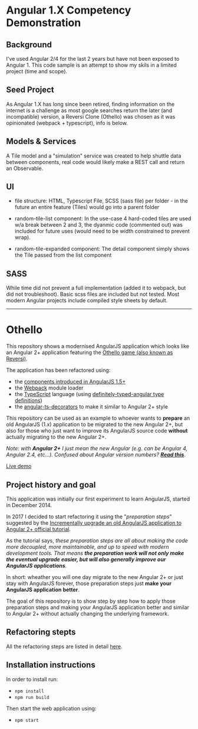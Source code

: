 Angular 1.X Competency Demonstration
==========

## Background

I've used Angular 2/4 for the last 2 years but have not been exposed to Angular 1. This code sample is an attempt to show my skils in a limited project (time and scope).

## Seed Project

As Angular 1.X has long since been retired, finding information on the internet is a challenge as most google searches return the later (and incompatible) version, a Reversi Clone (Othello) was chosen as it was opinionated (webpack + typescript), info is below.

## Models & Services

A Tile model and a "simulation" service was created to help shuttle data between components, real code would likely make a REST call and return an Observable.

## UI

- file structure: HTML, Typescript File, SCSS (sass file) per folder - in the future an entire feature (Tiles) would go into a parent folder

- random-tile-list component: In the use-case 4 hard-coded tiles are used w/a break between 2 and 3, the dyanmic code (commented out) was included for future uses (would need to be width constrained to prevent wrap).

- random-tile-expanded component: The detail component simply shows the Tile passed from the list component

## SASS

While time did not prevent a full implementation (added it to webpack, but did not troubleshoot). Basic scss files are included but not tested. Most modern Angular projects include compiled style sheets by default.

---

Othello
==========

This repository shows a modernised AngularJS application which looks like an Angular 2+ application featuring the [Othello game (also known as Reversi)](https://en.wikipedia.org/wiki/Reversi).
 
 The application has been refactored using:
  
 - the [components introduced in AngularJS 1.5+](https://docs.angularjs.org/guide/component)
 - the [Webpack](https://webpack.github.io/) module loader
 - the [TypeScript](https://www.typescriptlang.org/) language (using [definitely-typed-angular type definitions](https://www.npmjs.com/package/definitely-typed-angular))
 - the [angular-ts-decorators](https://github.com/vsternbach/angular-ts-decorators) to make it similar to Angular 2+ style

This repository can be used as an example to whoever wants to **prepare** an old AngularJS (1.x) application to be migrated to the new Angular 2+, but also for those who just want to improve its AngularJS source code **without** actually migrating to the new Angular 2+.

*Note: with **Angular 2+** I just mean the new Angular (e.g. can be Angular 4, Angular 2.4, etc...). Confused about Angular version numbers? [**Read this**](http://angularjs.blogspot.nl/2016/12/ok-let-me-explain-its-going-to-be.html)*.

[Live demo](http://shinworld.altervista.org/othello/)

## Project history and goal

This application was initially our first experiment to learn AngularJS, started in December 2014.

In 2017 I decided to start refactoring it using the "*preparation steps*" suggested by the [Incrementally upgrade an old AngularJS application to Angular 2+ official tutorial](https://angular.io/docs/ts/latest/guide/upgrade.html).

As the tutorial says, *these preparation steps are all about making the code more decoupled, more maintainable, and up to speed with modern development tools. That means **the preparation work will not only make the eventual upgrade easier, but will also generally improve our AngularJS applications**.*

In short: wheather you will one day migrate to the new Angular 2+ or just stay with AngularJS forever, those preparation steps just **make your AngularJS application better**.

The goal of this repository is to show step by step how to apply those preparation steps and making your AngularJS application better and similar to Angular 2+ without actually changing the underlying framework.

## Refactoring stepts

All the refactoring steps are listed in detail [here](https://github.com/ShinDarth/Othello/wiki/Refactoring-steps).

## Installation instructions

In order to install run:

- ```npm install```
- ```npm run build```

Then start the web application using:

- ```npm start```
